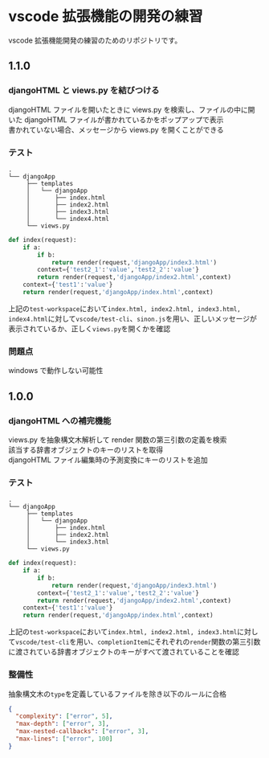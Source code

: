# vscode 拡張機能の開発の練習

vscode 拡張機能開発の練習のためのリポジトリです。

## 1.1.0

### djangoHTML と views.py を結びつける

djangoHTML ファイルを開いたときに views.py を検索し、ファイルの中に開いた djangoHTML ファイルが書かれているかをポップアップで表示<br/>
書かれていない場合、メッセージから views.py を開くことができる

### テスト

```
.
└── djangoApp
     ├── templates
     │   └── djangoApp
     │       ├── index.html
     │       ├── index2.html
     │       ├── index3.html
     │       └── index4.html
     └── views.py
```

```py
def index(request):
    if a:
        if b:
            return render(request,'djangoApp/index3.html')
        context={'test2_1':'value','test2_2':'value'}
        return render(request,'djangoApp/index2.html',context)
    context={'test1':'value'}
    return render(request,'djangoApp/index.html',context)
```

上記の`test-workspace`において`index.html, index2.html, index3.html, index4.html`に対して`vscode/test-cli`、`sinon.js`を用い、正しいメッセージが表示されているか、正しく`views.py`を開くかを確認<br/>

### 問題点

windows で動作しない可能性

## 1.0.0

### djangoHTML への補完機能

views.py を抽象構文木解析して render 関数の第三引数の定義を検索<br/>
該当する辞書オブジェクトのキーのリストを取得<br/>
djangoHTML ファイル編集時の予測変換にキーのリストを追加

### テスト

```
.
└── djangoApp
     ├── templates
     │   └── djangoApp
     │       ├── index.html
     │       ├── index2.html
     │       └── index3.html
     └── views.py
```

```py
def index(request):
    if a:
        if b:
            return render(request,'djangoApp/index3.html')
        context={'test2_1':'value','test2_2':'value'}
        return render(request,'djangoApp/index2.html',context)
    context={'test1':'value'}
    return render(request,'djangoApp/index.html',context)
```

上記の`test-workspace`において`index.html, index2.html, index3.html`に対して`vscode/test-cli`を用い、`completionItem`にそれぞれの`render`関数の第三引数に渡されている辞書オブジェクトのキーがすべて渡されていることを確認

### 整備性

抽象構文木の`type`を定義しているファイルを除き以下のルールに合格

```json
{
  "complexity": ["error", 5],
  "max-depth": ["error", 3],
  "max-nested-callbacks": ["error", 3],
  "max-lines": ["error", 100]
}
```
